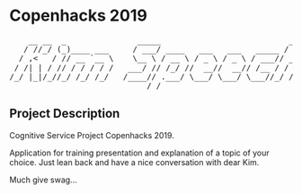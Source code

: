 # Copenhacks 2019

<pre>
    __ __  _               _____                           __  
   / //_/ (_)____ ___     / ___/ ____   ___   ___   _____ / /_      IIIIII
  / ,<   / // __ `__ \    \__ \ / __ \ / _ \ / _ \ / ___// __ \    ( ͡° ͜ʖ ͡°)
 / /| | / // / / / / /   ___/ // /_/ //  __//  __// /__ / / / /     ------
/_/ |_|/_//_/ /_/ /_/   /____// .___/ \___/ \___/ \___//_/ /_/ 
                             /_/                               
</pre>

## Project Description
Cognitive Service Project Copenhacks 2019.

Application for training presentation and explanation of a topic of your choice.
Just lean back and have a nice conversation with dear Kim.


Much give swag...
